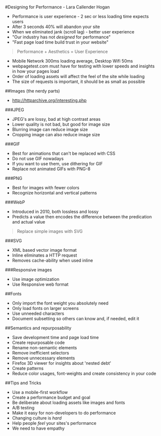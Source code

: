 #Designing for Performance - Lara Callender Hogan

- Performance is user experience - 2 sec or less loading time expects users
- After 3 seconds 40% will abandon your site
- When we eliminated jank (scroll lag) - better user experience
- "Our industry has not *designed* for performance"
- "Fast page load time build trust in your website"

> Performance + Aesthetics =  User Experience

- Mobile Network 300ms loading average, Desktop Wifi 50ms
- webpagetest.com must have for testing with lower speeds and insights in how your pages load
- Order of loading assets will affect the feel of the site while loading
- The size of requests is important, it should be as small as possible

##Images (the nerdy parts)

- http://httparchive.org/interesting.php

###JPEG
- JPEG's are lossy, bad at high contrast areas
- Lower quality is not bad, but good for image size
- Blurring image can reduce image size
- Cropping image can also reduce image size

###GIF
- Best for animations that can't be replaced with CSS
- Do not use GIF nowadays
- If you want to use them, use dithering for GIF
- Replace not animated GIFs with PNG-8

###PNG
- Best for images with fewer colors
- Recognize horizontal and vertical patterns

###WebP
- Introduced in 2010, both lossless and lossy
- Predicts a value then encodes the difference between the predication and actual value

> Replace simple images with SVG

###SVG
- XML based vector image format
- Inline eliminates a HTTP request
- Removes cache-ability when used inline

###Responsive images
- Use image optimization
- Use Responsive web format

##Fonts
- Only import the font weight you absolutely need
- Only load fonts on larger screens
- Use unneeded characters
- Document subsetting so others can know and, if needed, edit it

##Semantics and repurposability
- Save development time and page load time
- Create repurposable code
- Rename non-semantic elements
- Remove inefficient selectors
- Remove unnecessary elements
- Firefox 3D viewer for insights about 'nested debt'
- Create patterns
- Reduce color usages, font-weights and create consistency in your code

##Tips and Tricks
- Use a mobile-first workflow
- Create a performance budget and goal
- Be deliberate about loading assets like images and fonts
- A/B testing
- Make it easy for non-developers to do performance
- Changing culture is *hard*
- Help people *feel* your sites's performance
- We need to have empathy
